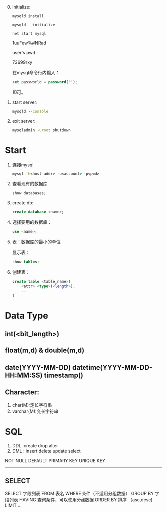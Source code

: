0. initialize:
    ```
    mysqld install
    ```
    ```
    mysqld --initialize
    ```
    ```
    net start mysql
    ```

   
   1uuFew%#NRad

    user's pwd : 

    73699rxy

    在mysql命令行内输入：
    ```sql
    set passworld = password('');
    ```
    即可。

1. start server:
    ```cmd
    mysqld --console
    ```
2. exit server:
   ```cmd
   mysqladmin -uroot shutdown
   ```
# Start
1. 连接mysql
   ```cmd
   mysql -h<host addr> -u<account> -p<pwd>
2. 查看现有的数据库
    ```sql
    show databases;
    ```
3. create db:
   ```sql
   create database <name>;
   ```
4. 选择要用的数据库：
   ```sql
   use <name>;
   ```
5. 表：数据库的最小的单位

    显示表：
    ```sql
    show tables;
    ```
6. 创建表：
    ```sql
    create table <table_name>(
        <attr> <type>(<length>),
        ...
    )
    ```
# Data Type
## int(<bit_length>)
## float(m,d) & double(m,d)
## date(YYYY-MM-DD) datetime(YYYY-MM-DD-HH:MM:SS) timestamp()
## Character:
1. char(M):定长字符串
2. varchar(M):变长字符串
# SQL
1. DDL :create drop alter
2. DML : insert delete update select


NOT NULL
DEFAULT
PRIMARY KEY
UNIQUE KEY

---
## SELECT
SELECT 字段列表 FROM 表名 WHERE 条件（不适用分组数据） 
GROUP BY 字段列表
HAVING 查询条件，可以使用分组数据
ORDER BY 排序 （asc,desc)
LIMIT ...

